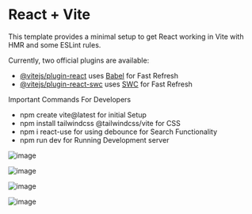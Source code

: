 # React + Vite

This template provides a minimal setup to get React working in Vite with HMR and some ESLint rules.

Currently, two official plugins are available:

- [@vitejs/plugin-react](https://github.com/vitejs/vite-plugin-react/blob/main/packages/plugin-react/README.md) uses [Babel](https://babeljs.io/) for Fast Refresh
- [@vitejs/plugin-react-swc](https://github.com/vitejs/vite-plugin-react-swc) uses [SWC](https://swc.rs/) for Fast Refresh

Important Commands For Developers

- npm create vite@latest for initial Setup
- npm install tailwindcss @tailwindcss/vite for CSS
- npm i react-use for using debounce for Search Functionality
- npm run dev for Running Development server


![image](https://github.com/user-attachments/assets/65d12b35-cf95-4634-9e98-7a257cb2215c)

![image](https://github.com/user-attachments/assets/67adcdb2-1b8d-4fe0-be10-be8ee18204d8)

![image](https://github.com/user-attachments/assets/8e4e3c5c-7d21-4fad-a380-6a1f8ef86959)

![image](https://github.com/user-attachments/assets/b099b284-226a-45df-adc7-e62ce32a86ca)



